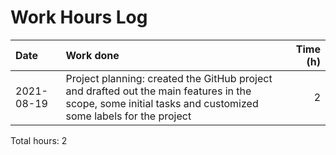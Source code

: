 # Work Hours Log

| Date     |      Work done      |  Time (h) |
|:----------|:----------------------------|------:|
| 2021-08-19 | Project planning: created the GitHub project and drafted out the main features in the scope, some initial tasks and customized some labels for the project      | 2 |

Total hours: 2
